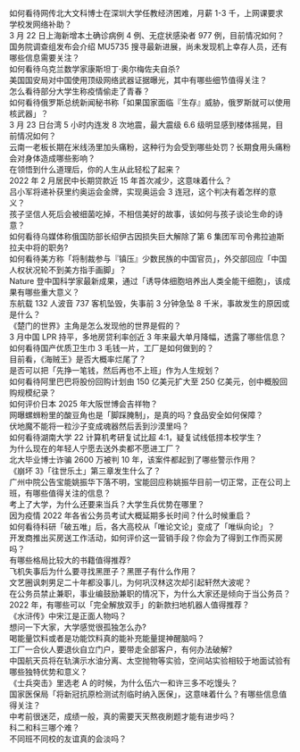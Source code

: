 如何看待网传北大文科博士在深圳大学任教经济困难，月薪 1-3 千，上网课要求学校发网络补助？  
3 月 22 日上海新增本土确诊病例 4 例、无症状感染者 977 例，目前情况如何？  
国务院调查组发布会介绍 MU5735 搜寻最新进展，尚未发现机上幸存人员，还有哪些信息需要关注？  
如何看待乌克兰数学家康斯坦丁·奥尔梅佐夫自杀?  
美国国安局对中国使用顶级网络武器证据曝光，其中有哪些细节值得关注？  
怎么看待部分大学生称疫情偷走了青春？  
如何看待俄罗斯总统新闻秘书称「如果国家面临『生存』威胁，俄罗斯就可以使用核武器」？  
3 月 23 日台湾 5 小时内连发 8 次地震，最大震级 6.6 级明显感到楼体摇晃，目前情况如何？  
云南一老板长期在米线汤里加头痛粉，这种行为会受到哪些处罚？长期食用头痛粉会对身体造成哪些影响？  
在领悟到什么道理后，你的人生从此轻松了起来？  
2022 年 2 月居民中长期贷款近 15 年首次减少，这意味着什么？  
吕小军将递补获里约奥运会金牌，实现奥运会 3 连冠，这个判决有着怎样的意义？  
孩子坚信人死后会被细菌吃掉，不相信美好的故事，该如何与孩子谈论生命的诗意？  
如何看待乌媒体称俄国防部长绍伊古因损失巨大解除了第 6 集团军司令弗拉迪斯拉夫中将的职务?  
如何看待美方称「将制裁参与『镇压』少数民族的中国官员」，外交部回应「中国人权状况轮不到美方指手画脚」？  
Nature 登中国科学家最新成果，通过「诱导体细胞培养出人类全能干细胞」，该成果有哪些重大意义？  
东航载 132 人波音 737 客机坠毁，失事前 3 分钟急坠 8 千米，事故发生的原因或是什么？  
《楚门的世界》主角是怎么发现他的世界是假的？  
3 月中国 LPR 持平，多地房贷利率创近 3 年来最大单月降幅，透露了哪些信息？  
如何看待国产优质卫生巾 3 毛钱一片，工厂是如何做到的？  
目前看，《海贼王》是否大概率烂尾了？  
是否可以把「先挣一笔钱，然后再也不上班」作为人生规划？  
如何看待阿里巴巴将股份回购计划由 150 亿美元扩大至 250 亿美元，创中概股回购规模纪录？  
如何评价日本 2025 年大阪世博会吉祥物？  
网曝螺蛳粉里的酸豆角也是「脚踩腌制」，是真的吗？食品安全如何保障？  
伏地魔不能将一粒沙子变成魂器然后丢到沙漠里吗？  
如何看待湖南大学 22 计算机考研复试比超 4:1，疑复试线低捞本校学生？  
为什么现在的年轻人宁愿去送外卖都不愿进工厂？  
北大毕业博士诈骗 2600 万被判 10 年，该案件都起到了哪些警示作用？  
《崩坏 3》「往世乐土」第三章发生什么了？  
广州中院公告宝能姚振华下落不明，宝能回应称姚振华目前一切正常，正在公司上班，有哪些值得关注的信息？  
考上了大学，为什么还要来当兵？大学生兵优势在哪里？  
因为疫情 2022 年各省公务员考试大概延期多长时间？什么时候重启？  
如何看待科研「破五唯」后，各大高校从「唯论文论」变成了「唯纵向论」？  
开发商推出买房送工作活动，如何评价这一营销手段？你会为了得到工作而买房吗？  
有哪些格局比较大的书籍值得推荐?  
飞机失事后为什么要寻找黑匣子？黑匣子有什么作用？  
文艺圈讽刺男足二十年都没事儿，为何巩汉林这次却引起轩然大波呢？  
在公务员禁止兼职，事业编鼓励兼职的情况下，为什么大家还是倾向于当公务员？  
2022 年，有哪些可以「完全解放双手」的新款扫地机器人值得推荐？  
《水浒传》中宋江是正面人物吗？  
想问一下大家，大学感觉很孤独怎么办?  
喝能量饮料或者是功能饮料真的能补充能量提神醒脑吗？  
工厂一合伙人要退伙自立门户，要带走全部客户，有何办法破解?  
中国航天员将在轨演示水油分离、太空抛物等实验，空间站实验相较于地面试验有哪些独特优势和意义？  
《士兵突击》里选老 A 的时候，为什么伍六一和许三多不吃馒头？  
国家医保局「将新冠抗原检测试剂临时纳入医保」，这意味着什么？有哪些信息值得关注？  
中考前很迷茫，成绩一般，真的需要天天熬夜刷题才能有进步吗？  
科二和科三哪个难？  
不同班不同校的友谊真的会淡吗？  
